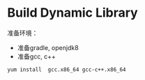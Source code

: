 # Build Dynamic Library
准备环境：
* 准备gradle, openjdk8
* 准备gcc, c++
```shell
yum install  gcc.x86_64 gcc-c++.x86_64
```
